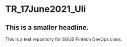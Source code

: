 # TR_17June2021_Uli
## This is a smaller headline.
This is a test repository for SGUS Fintech DevOps class. 
